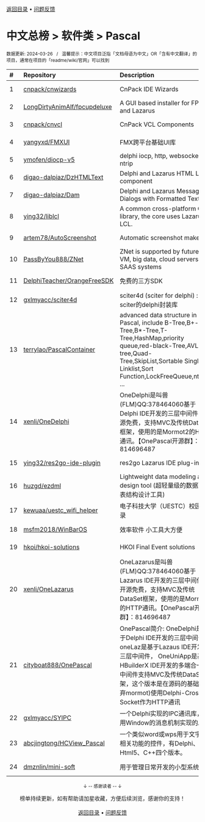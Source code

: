 <a href="https://gitee.com/GrowingGit/GitHub-Chinese-Top-Charts#github中文排行榜">返回目录</a> • <a href="/content/docs/feedback.md">问题反馈</a>

# 中文总榜 > 软件类 > Pascal
<sub>数据更新: 2024-03-26&nbsp;&nbsp;&nbsp;/&nbsp;&nbsp;&nbsp;温馨提示：中文项目泛指「文档母语为中文」OR「含有中文翻译」的项目，通常在项目的「readme/wiki/官网」可以找到</sub>

|#|Repository|Description|Stars|Updated|
|:-|:-|:-|:-|:-|
|1|[cnpack/cnwizards](https://github.com/cnpack/cnwizards)|CnPack IDE Wizards|548|2024-03-24|
|2|[LongDirtyAnimAlf/fpcupdeluxe](https://github.com/LongDirtyAnimAlf/fpcupdeluxe)|A GUI based installer for FPC and Lazarus|447|2024-03-14|
|3|[cnpack/cnvcl](https://github.com/cnpack/cnvcl)|CnPack VCL Components|321|2024-03-24|
|4|[yangyxd/FMXUI](https://github.com/yangyxd/FMXUI)|FMX跨平台基础UI库|253|2023-11-15|
|5|[ymofen/diocp-v5](https://github.com/ymofen/diocp-v5)|delphi iocp, http, websocket, ntrip|236|2024-02-22|
|6|[digao-dalpiaz/DzHTMLText](https://github.com/digao-dalpiaz/DzHTMLText)|Delphi and Lazarus HTML Label component|166|2024-03-25|
|7|[digao-dalpiaz/Dam](https://github.com/digao-dalpiaz/Dam)|Delphi and Lazarus Message Dialogs with Formatted Text|123|2024-03-25|
|8|[ying32/liblcl](https://github.com/ying32/liblcl)|A common cross-platform GUI library, the core uses Lazarus LCL.|118|2023-12-27|
|9|[artem78/AutoScreenshot](https://github.com/artem78/AutoScreenshot)|Automatic screenshot maker|93|2024-03-23|
|10|[PassByYou888/ZNet](https://github.com/PassByYou888/ZNet)|ZNet is supported by future P2P VM, big data, cloud servers, and SAAS systems|50|2024-03-15|
|11|[DelphiTeacher/OrangeFreeSDK](https://github.com/DelphiTeacher/OrangeFreeSDK)|免费的三方SDK|50|2024-02-21|
|12|[gxlmyacc/sciter4d](https://github.com/gxlmyacc/sciter4d)|sciter4d (sciter for delphi) :  一个sciter的delphi封装库|43|2023-10-17|
|13|[terrylao/PascalContainer](https://github.com/terrylao/PascalContainer)|advanced data structure in Pascal, include  B-Tree,B+-Tree,B*-Tree,T-Tree,HashMap,priority queue,red-black-Tree,AVL-tree,Quad-Tree,SkipList,Sortable Single Linklist,Sort Function,LockFreeQueue,nth_ele ...|36|2024-01-19|
|14|[xenli/OneDelphi](https://github.com/xenli/OneDelphi)|OneDelphi是叫兽(FLM)QQ:378464060基于Delphi IDE开发的三层中间件，开源免费，支持MVC及传统DataSet框架，使用的是Mormot2的HTTP通讯。【OnePascal开源群】：814696487|35|2023-12-15|
|15|[ying32/res2go-ide-plugin](https://github.com/ying32/res2go-ide-plugin)|res2go Lazarus IDE plug-in|30|2024-01-13|
|16|[huzgd/ezdml](https://github.com/huzgd/ezdml)|Lightweight data modeling and design tool (超轻量级的数据建模表结构设计工具)|23|2024-02-24|
|17|[kewuaa/uestc_wifi_helper](https://github.com/kewuaa/uestc_wifi_helper)|电子科技大学（UESTC）校园网登录|18|2024-03-10|
|18|[msfm2018/WinBarOS](https://github.com/msfm2018/WinBarOS)|效率软件 小工具大方便|15|2023-12-17|
|19|[hkoi/hkoi-solutions](https://github.com/hkoi/hkoi-solutions)|HKOI Final Event solutions|12|2024-02-28|
|20|[xenli/OneLazarus](https://github.com/xenli/OneLazarus)|OneLazarus是叫兽(FLM)QQ:378464060基于Lazarus IDE开发的三层中间件，开源免费，支持MVC及传统DataSet框架，使用的是Mormot2的HTTP通讯。【OnePascal开源群】：814696487|7|2023-12-13|
|21|[cityboat888/OnePascal](https://github.com/cityboat888/OnePascal)|OnePascal简介: OneDelphi是基于Delphi IDE开发的三层中间件， oneLaz是基于Lazaus IDE开发的三层中间件， OneUniApp是基于HBuilderX IDE开发的多端合一app 中间件支持MVC及传统DataSet框架，这个版本是在源码的基础上(放弃mormot)使用Delphi-Cross-Socket作为HTTP通讯|5|2024-01-28|
|22|[gxlmyacc/SYIPC](https://github.com/gxlmyacc/SYIPC)|一个Delphi实现的IPC通讯库，使用Window的消息机制实现的。|4|2023-10-10|
|23|[abcjingtong/HCView_Pascal](https://github.com/abcjingtong/HCView_Pascal)|一个类似word或wps用于文字排版相关功能的控件，有Delphi、C#、Html5、C++四个版本。|3|2024-03-04|
|24|[dmznlin/mini-soft](https://github.com/dmznlin/mini-soft)|用于管理日常开发的小型系统|3|2024-03-13|

<div align="center">
    <p><sub>↓ -- 感谢读者 -- ↓</sub></p>
    榜单持续更新，如有帮助请加星收藏，方便后续浏览，感谢你的支持！
</div>

<br/>

<div align="center"><a href="https://gitee.com/GrowingGit/GitHub-Chinese-Top-Charts#github中文排行榜">返回目录</a> • <a href="/content/docs/feedback.md">问题反馈</a></div>
